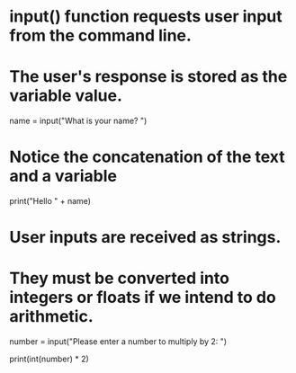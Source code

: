 # input() function requests user input from the command line.

# The user's response is stored as the variable value.

name = input("What is your name? ")

# Notice the concatenation of the text and a variable

print("Hello " + name)



# User inputs are received as strings.

# They must be converted into integers or floats if we intend to do arithmetic.

number = input("Please enter a number to multiply by 2: ")

print(int(number) * 2)
